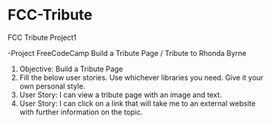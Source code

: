 # FCC-Tribute
FCC Tribute Project1

-Project FreeCodeCamp Build a Tribute Page /
Tribute to Rhonda Byrne

1.	Objective: Build a Tribute Page
2.	Fill the below user stories. Use whichever libraries you need. Give it your own personal style.
3.	User Story: I can view a tribute page with an image and text.
4.	User Story: I can click on a link that will take me to an external website with further information on the topic.
